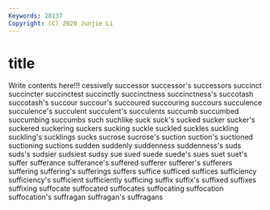 ```yaml
---
Keywords: 28137
Copyright: (C) 2020 Junjie Li
---
```


# title

Write contents here!!!
cessively 
successor 
successor's
successors 
succinct 
succincter 
succinctest 
succinctly 
succinctness 
succinctness's 
succotash 
succotash's 
succour
succour's 
succoured 
succouring 
succours 
succulence 
succulence's 
succulent 
succulent's 
succulents 
succumb
succumbed 
succumbing 
succumbs 
such 
suchlike 
suck 
suck's 
sucked 
sucker 
sucker's
suckered 
suckering 
suckers 
sucking 
suckle 
suckled 
suckles 
suckling 
suckling's 
sucklings
sucks 
sucrose 
sucrose's 
suction 
suction's 
suctioned 
suctioning 
suctions 
sudden 
suddenly
suddenness 
suddenness's 
suds 
suds's 
sudsier 
sudsiest 
sudsy 
sue 
sued 
suede
suede's 
sues 
suet 
suet's 
suffer 
sufferance 
sufferance's 
suffered 
sufferer 
sufferer's
sufferers 
suffering 
suffering's 
sufferings 
suffers 
suffice 
sufficed 
suffices 
sufficiency 
sufficiency's
sufficient 
sufficiently 
sufficing 
suffix 
suffix's 
suffixed 
suffixes 
suffixing 
suffocate 
suffocated
suffocates 
suffocating 
suffocation 
suffocation's 
suffragan 
suffragan's 
suffragans 

